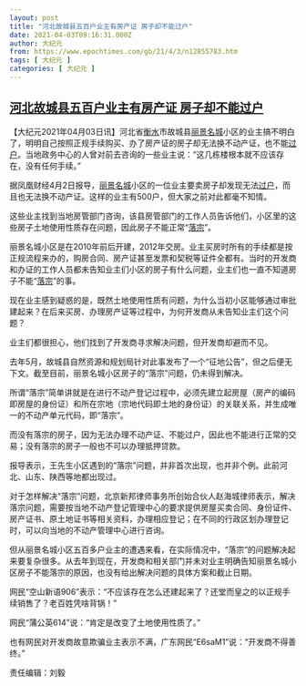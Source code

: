 ```yaml
---
layout: post
title: "河北故城县五百户业主有房产证 房子却不能过户"
date: 2021-04-03T09:16:31.000Z
author: 大纪元
from: https://www.epochtimes.com/gb/21/4/3/n12855783.htm
tags: [ 大纪元 ]
categories: [ 大纪元 ]
---
```

<!--1617441391000-->
[河北故城县五百户业主有房产证 房子却不能过户](https://www.epochtimes.com/gb/21/4/3/n12855783.htm)
------

<div>
<p>【大纪元2021年04月03日讯】河北省<a href="https://www.epochtimes.com/gb/tag/%E8%A1%A1%E6%B0%B4.html">衡水</a>市故城县<a href="https://www.epochtimes.com/gb/tag/%E4%B8%BD%E6%99%AF%E5%90%8D%E5%9F%8E.html">丽景名城</a>小区的业主搞不明白了，明明自己按照正规手续购买、办了房产证的房子却无法换不动产证，也不能<a href="https://www.epochtimes.com/gb/tag/%E8%BF%87%E6%88%B7.html">过户</a>。当地政务中心的人曾对前去咨询的一些业主说：“这几栋楼根本就不应该存在，没有任何手续。”</p><p>据凤凰财经4月2日报导，<a href="https://www.epochtimes.com/gb/tag/%E4%B8%BD%E6%99%AF%E5%90%8D%E5%9F%8E.html">丽景名城</a>小区的一位业主要卖房子却发现无法<a href="https://www.epochtimes.com/gb/tag/%E8%BF%87%E6%88%B7.html">过户</a>，而且也无法换不动产证。这样的业主有500户，但大家之前对此都毫不知情。</p><p>这些业主找到当地房管部门咨询，该县房管部门的工作人员告诉他们，小区里的这些房子土地使用性质存在问题，因此房子不能正常“<a href="https://www.epochtimes.com/gb/tag/%E8%90%BD%E5%AE%97.html">落宗</a>”。</p><p>丽景名城小区是在2010年前后开建，2012年交房。业主买房时所有的手续都是按正规流程来办的，购房合同、房产证甚至发票和契税等证件全都有。当时的开发商和办证的工作人员都未告知业主们小区的房子有什么问题，业主们也一直不知道房子不能“<a href="https://www.epochtimes.com/gb/tag/%E8%90%BD%E5%AE%97.html">落宗</a>”的事。</p><p>现在业主感到疑惑的是，既然土地使用性质有问题，为什么当初小区能够通过审批建起来？在后来买房、办理房产证等过程中，为何开发商从未告知业主们这个问题？</p><p>业主们都很担心，他们找到了开发商寻求解决问题，但开发商却避而不见。</p><p>去年5月，故城县自然资源和规划局针对此事发布了一个“征地公告”，但之后便无下文。截至目前，丽景名城小区房子的“落宗”问题，仍未得到解决。</p><p>所谓“落宗”简单讲就是在进行不动产登记过程中，必须先建立起房屋（房产的编码即房屋的身份证）和所在宗地（宗地代码即土地的身份证）的关联关系，并生成唯一的不动产单元代码，即“落宗”。</p><p>而没有落宗的房子，因为无法办理不动产证、不能过户，因此也不能进行正常的交易；没有落宗的房子一般也不可以办理抵押贷款。</p><p>报导表示，王先生小区遇到的“落宗”问题，并非首次出现，也并非个例。此前河北、山东、陕西等地都出现过。</p><p>对于怎样解决“落宗”问题，北京新邦律师事务所创始合伙人赵海城律师表示，解决落宗问题，需要按当地不动产登记管理中心的要求提供房屋买卖合同、身份证件、房产证书、原土地证书等相关资料，办理相应登记；在不同的行政区划办理登记时，可以向当地的不动产管理中心进行咨询。</p><p>但从丽景名城小区五百多户业主的遭遇来看，在实际情况中，“落宗”的问题解决起来要复杂很多。从去年到现在，开发商和相关部门并未对业主明确告知丽景名城小区房子不能落宗的原因，也没有给出解决问题的具体方案和截止日期。</p><p>网民“空山新语906”表示：“不应该存在怎么还建起来了？还堂而皇之的以正规手续销售了？老百姓凭啥背锅！”</p><p>网民“蒲公英614”说：“肯定是改变了土地使用性质了。”</p><p>也有网民对开发商故意欺骗业主表示不满，广东网民“E6saM1”说：“开发商不得善终。”</p><p>责任编辑：刘毅</p>
</div>
